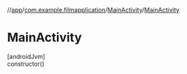 //[app](../../../index.md)/[com.example.filmapplication](../index.md)/[MainActivity](index.md)/[MainActivity](-main-activity.md)

# MainActivity

[androidJvm]\
constructor()
